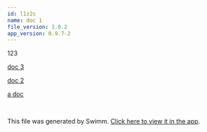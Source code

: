 ```yaml
---
id: l1z2s
name: doc 1
file_version: 1.0.2
app_version: 0.9.7-2
---
```


123




[doc 3](doc-3.s68xj.sw.md)

[doc 2](doc-2.k2xgm.sw.md)




[a doc](a-doc.uvfdo.sw.md)

<br/>

This file was generated by Swimm. [Click here to view it in the app](http://localhost:5002/repos/Z2l0aHViJTNBJTNBYXplcm90aGNvcmUtd290bGslM0ElM0FtYW96U3dpbW0=/docs/l1z2s).